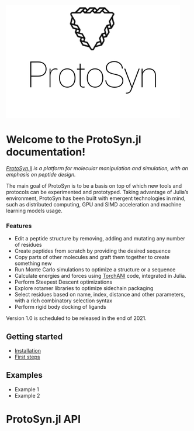 ![logo](./assets/logo-white.png)

# Welcome to the ProtoSyn.jl documentation!
_[ProtoSyn.jl](https://github.com/sergio-santos-group/ProtoSyn.jl) is a platform
for molecular manipulation and simulation, with an emphasis on peptide design._


The main goal of ProtoSyn is to be a basis on top of which new tools and
protocols can be experimented and prototyped. Taking advantage of Julia’s
environment, ProtoSyn has been built with emergent technologies in mind, such as
distributed computing, GPU and SIMD acceleration and machine learning models
usage.

### Features
* Edit a peptide structure by removing, adding and mutating any number of residues
* Create peptides from scratch by providing the desired sequence
* Copy parts of other molecules and graft them together to create something new
* Run Monte Carlo simulations to optimize a structure or a sequence
* Calculate energies and forces using [TorchANI](https://github.com/aiqm/torchani) code, integrated in Julia.
* Perform Steepest Descent optimizations
* Explore rotamer libraries to optimize sidechain packaging
* Select residues based on name, index, distance and other parameters, with a rich combinatory selection syntax
* Perform rigid body docking of ligands

Version 1.0 is scheduled to be released in the end of 2021.

## Getting started
* [Installation](@ref)
* [First steps](@ref)

## Examples
* Example 1
* Example 2

# ProtoSyn.jl API
